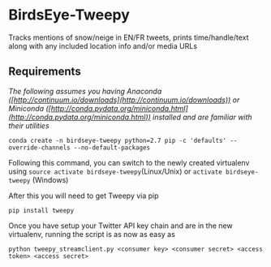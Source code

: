 # BirdsEye-Tweepy
Tracks mentions of snow/neige in EN/FR tweets, prints time/handle/text along with any included location info and/or media URLs

## Requirements
*The following assumes you having Anaconda ([http://continuum.io/downloads](http://continuum.io/downloads)) or Miniconda ([http://conda.pydata.org/miniconda.html](http://conda.pydata.org/miniconda.html)) installed and are familiar with their utilities*
```
conda create -n birdseye-tweepy python=2.7 pip -c 'defaults' --override-channels --no-default-packages
```
Following this command, you can switch to the newly created virtualenv using ```source activate birdseye-tweepy```(Linux/Unix) or ```activate birdseye-tweepy``` (Windows)

After this you will need to get Tweepy via pip
```
pip install tweepy
```

Once you have setup your Twitter API key chain and are in the new virtualenv, running the script is as now as easy as 
```
python tweepy_streamclient.py <consumer key> <consumer secret> <access token> <access secret>
```
